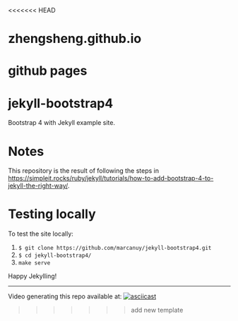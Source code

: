 <<<<<<< HEAD
# zhengsheng.github.io
github pages
=======
# jekyll-bootstrap4
Bootstrap 4 with Jekyll example site. 

# Notes

This repository is the result of following the steps
in
<https://simpleit.rocks/ruby/jekyll/tutorials/how-to-add-bootstrap-4-to-jekyll-the-right-way/>.

# Testing locally

To test the site locally:

1. `$ git clone https://github.com/marcanuy/jekyll-bootstrap4.git`
2. `$ cd jekyll-bootstrap4/`
3. `make serve`

Happy Jekylling!

<hr>

Video generating this repo available at: [![asciicast](https://asciinema.org/a/198975.png)](https://asciinema.org/a/198975)
>>>>>>> add new template
